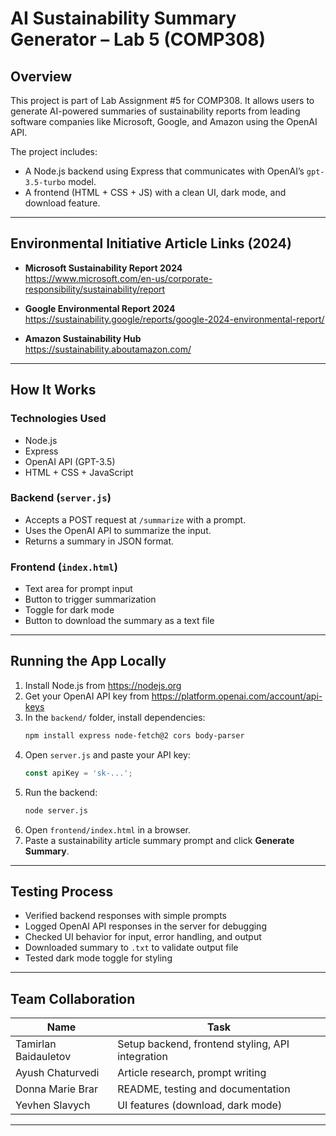 
# AI Sustainability Summary Generator – Lab 5 (COMP308)

## Overview

This project is part of Lab Assignment #5 for COMP308. It allows users to generate AI-powered summaries of sustainability reports from leading software companies like Microsoft, Google, and Amazon using the OpenAI API.

The project includes:
- A Node.js backend using Express that communicates with OpenAI’s `gpt-3.5-turbo` model.
- A frontend (HTML + CSS + JS) with a clean UI, dark mode, and download feature.

---

## Environmental Initiative Article Links (2024)

- **Microsoft Sustainability Report 2024**  
  https://www.microsoft.com/en-us/corporate-responsibility/sustainability/report

- **Google Environmental Report 2024**  
  https://sustainability.google/reports/google-2024-environmental-report/

- **Amazon Sustainability Hub**  
  https://sustainability.aboutamazon.com/

---

## How It Works

### Technologies Used
- Node.js
- Express
- OpenAI API (GPT-3.5)
- HTML + CSS + JavaScript

### Backend (`server.js`)
- Accepts a POST request at `/summarize` with a prompt.
- Uses the OpenAI API to summarize the input.
- Returns a summary in JSON format.

### Frontend (`index.html`)
- Text area for prompt input
- Button to trigger summarization
- Toggle for dark mode
- Button to download the summary as a text file

---

## Running the App Locally

1. Install Node.js from https://nodejs.org
2. Get your OpenAI API key from https://platform.openai.com/account/api-keys
3. In the `backend/` folder, install dependencies:
    ```bash
    npm install express node-fetch@2 cors body-parser
    ```
4. Open `server.js` and paste your API key:
    ```js
    const apiKey = 'sk-...'; 
    ```
5. Run the backend:
    ```bash
    node server.js
    ```
6. Open `frontend/index.html` in a browser.
7. Paste a sustainability article summary prompt and click **Generate Summary**.

---

## Testing Process

- Verified backend responses with simple prompts
- Logged OpenAI API responses in the server for debugging
- Checked UI behavior for input, error handling, and output
- Downloaded summary to `.txt` to validate output file
- Tested dark mode toggle for styling

---

## Team Collaboration

| Name | Task |
|------|------|
| Tamirlan Baidauletov | Setup backend, frontend styling, API integration |
| Ayush Chaturvedi     | Article research, prompt writing |
| Donna Marie Brar     | README, testing and documentation |
|  Yevhen Slavych      | UI features (download, dark mode) |

---
